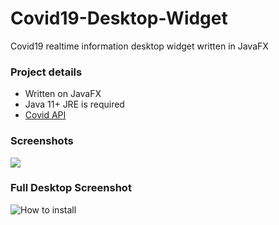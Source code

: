 # Covid19-Desktop-Widget
Covid19 realtime information desktop widget written in JavaFX

### Project details
- Written on JavaFX
- Java 11+ JRE is required
- [Covid API](https://github.com/javieraviles/covidAPI)

### Screenshots
<img src=https://i.imgur.com/iOdrcDi.jpg>

### Full Desktop Screenshot
 ![How to install](https://drive.google.com/file/d/1bXHO-NOOUJKRKr4TWK8cRlCOJHzfKW_F/view?usp=sharing)

